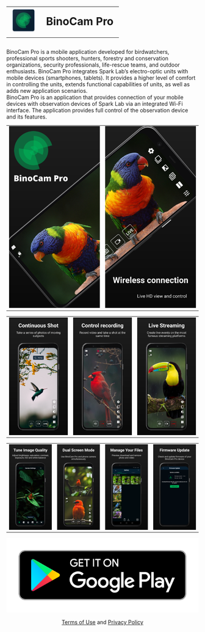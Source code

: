 <style>td, th {border: none!important;}</style>

<h1 align="center">
  <table align="center">
    <tbody>
      <tr>
          <td><img src="res/logo.png"></td>
          <td>BinoCam Pro</td>
      </tr>
    </tbody>
  </table>
</h1>

BinoCam Pro is a mobile application developed for birdwatchers, professional sports shooters, hunters, forestry and conservation organizations, security professionals, life-rescue teams, and outdoor enthusiasts. BinoCam Pro integrates Spark Lab’s electro-optic units with mobile devices (smartphones, tablets). It provides a higher level of comfort in controlling the units, extends functional capabilities of units, as well as adds new application scenarios.  
BinoCam Pro is an application that provides connection of your mobile devices with observation devices of Spark Lab via an integrated Wi-Fi interface. The application provides full control of the observation device and its features.

|             |             |
| ----------- | ----------- |
|![](res/screenshot1.png)|![](res/screenshot2.png)|

|             |             |             |
| ----------- | ----------- | ----------- |
|![](res/screenshot3.png)|![](res/screenshot4.png)|![](res/screenshot5.png)|

|             |             |             |             |
| ----------- | ----------- | ----------- | ----------- |
|![](res/screenshot6.png)|![](res/screenshot7.png)|![](res/screenshot8.png)|![](res/screenshot9.png)|

[![Our app is now available on Google Play.](/res/google-play-badge.png "Our app is now available on Google Play.")](https://play.google.com/store/apps/details?id=com.sparklab.binocam)

<div align="center">
  <a href="https://sparklabdev.github.io/legal/terms">Terms of Use</a> and <a href="https://sparklabdev.github.io/legal/privacy">Privacy Policy</a>
</div>
